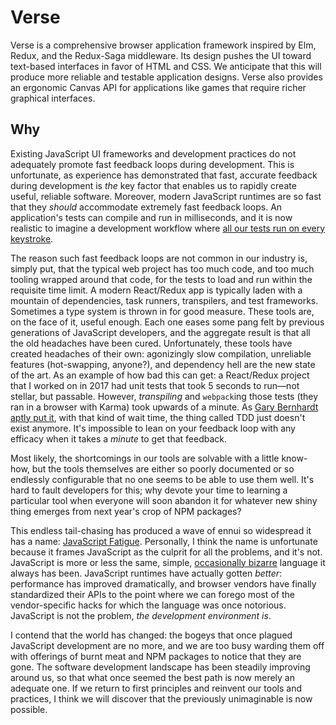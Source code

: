 # Verse

Verse is a comprehensive browser application framework inspired by Elm, Redux,
and the Redux-Saga middleware. Its design pushes the UI toward text-based
interfaces in favor of HTML and CSS. We anticipate that this will produce more
reliable and testable application designs. Verse also provides an ergonomic
Canvas API for applications like games that require richer graphical interfaces.

## Why

Existing JavaScript UI frameworks and development practices do not adequately
promote fast feedback loops during development. This is unfortunate, as
experience has demonstrated that fast, accurate feedback during development is
*the* key factor that enables us to rapidly create useful, reliable software.
Moreover, modern JavaScript runtimes are so fast that they *should* accommodate
extremely fast feedback loops. An application's tests can compile and run in milliseconds,
and it is now realistic to imagine a development workflow where [all our tests
run on every keystroke](https://benchristel.github.io/ji).

The reason such fast feedback loops are not common in our industry
is, simply put, that the typical web project has too much code, and too much tooling
wrapped around that code, for the tests to load and run within the requisite time
limit. A modern React/Redux app is typically laden with a mountain of dependencies,
task runners, transpilers, and test frameworks. Sometimes a type system is thrown in
for good measure. These tools are, on the face of it, useful enough. Each one eases
some pang felt by previous generations of JavaScript developers, and the aggregate
result is that all the old headaches have been cured. Unfortunately, these tools
have created headaches of their own: agonizingly slow compilation, unreliable features
(hot-swapping, anyone?), and dependency hell are the new state of the art. As
an example of how bad this can get: a React/Redux project that I worked on in 2017
had unit tests that took 5 seconds to run—not stellar, but passable. However,
*transpiling* and `webpack`ing those tests (they ran in a browser with Karma) took
upwards of a minute. As [Gary Bernhardt aptly put it](https://www.youtube.com/watch?v=RAxiiRPHS9k&t=706s),
with that kind of wait time, the thing called TDD just doesn't exist anymore. It's
impossible to lean on your feedback loop with any efficacy when it takes a *minute*
to get that feedback.

Most likely, the shortcomings in our tools are solvable with a little know-how, but the tools
themselves are either so poorly documented or so endlessly configurable that no one
seems to be able to use them well. It's hard to fault developers for this; why devote
your time to learning a particular tool when everyone will soon abandon it for whatever
new shiny thing emerges from next year's crop of NPM packages?

This endless tail-chasing has produced a wave of ennui so widespread it has a name:
[JavaScript Fatigue](https://medium.com/@ericclemmons/javascript-fatigue-48d4011b6fc4).
Personally, I think the name is unfortunate because it frames JavaScript as the culprit
for all the problems, and it's not. JavaScript is more or less the same, simple,
[occasionally bizarre](https://www.destroyallsoftware.com/talks/wat) language it always
has been. JavaScript runtimes have actually gotten *better*: performance has
improved dramatically, and browser vendors have finally standardized their
APIs to the point where we can forego most of the vendor-specific hacks for which
the language was once notorious. JavaScript is not the problem, *the development
environment is*.

I contend that the world has changed: the bogeys that once plagued JavaScript development
are no more, and we are too busy warding them off with offerings of burnt meat and NPM packages
to notice that they are gone. The software development landscape has been steadily
improving around us, so that what once seemed the best path is now merely an adequate one.
If we return to first principles and reinvent our tools and practices, I think we
will discover that the previously unimaginable is now possible.

